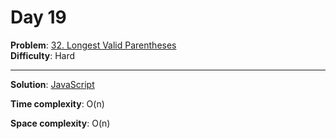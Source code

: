 # Day 19

**Problem**: [32. Longest Valid Parentheses](https://leetcode.com/problems/longest-valid-parentheses/)  
**Difficulty**: Hard

---

**Solution**: [JavaScript](../solutions/longest-valid-parentheses.js)

**Time complexity**: O(n)

**Space complexity**: O(n)